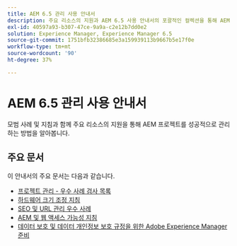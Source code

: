 ```yaml
---
title: AEM 6.5 관리 사용 안내서
description: 주요 리소스의 지원과 AEM 6.5 사용 안내서의 포괄적인 컬렉션을 통해 AEM 프로젝트를 성공적으로 관리하는 방법에 대해 알아봅니다.
exl-id: 40597a93-b307-47ce-9a9a-c2e12b7dd0e2
solution: Experience Manager, Experience Manager 6.5
source-git-commit: 1751bfb32386685e3a159939113b9667b5e17f0e
workflow-type: tm+mt
source-wordcount: '90'
ht-degree: 37%

---
```


# AEM 6.5 관리 사용 안내서

모범 사례 및 지침과 함께 주요 리소스의 지원을 통해 AEM 프로젝트를 성공적으로 관리하는 방법을 알아봅니다.

## 주요 문서

이 안내서의 주요 문서는 다음과 같습니다.

* [프로젝트 관리 - 우수 사례 검사 목록](/help/managing/best-practices.md)
* [하드웨어 크기 조정 지침](/help/managing/hardware-sizing-guidelines.md)
* [SEO 및 URL 관리 우수 사례](/help/managing/seo-and-url-management.md)
* [AEM 및 웹 액세스 가능성 지침](/help/managing/web-accessibility.md)
* [데이터 보호 및 데이터 개인정보 보호 규정을 위한 Adobe Experience Manager 준비](/help/managing/data-protection-and-privacy.md)
